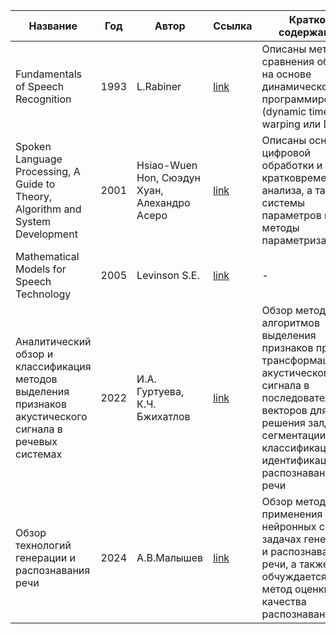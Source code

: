 | Название | Год | Автор | Ссылка | Краткое содержание |
| -------- |---- | ----- | ------ | ---- |
|Fundamentals of Speech Recognition|1993|L.Rabiner|[link](https://drive.google.com/file/d/1Nv8c9JsEeqgBu9eYKUEDa62WdLJ_21Jc/view?usp=sharing)|Описаны методы сравнения образов на основе динамического программирования (dynamic time warping или DTW)|
|Spoken Language Processing, A Guide to Theory, Algorithm and System Development|2001|Hsiao-Wuen Hon, Сюэдун Хуан, Алехандро Асеро|[link](https://drive.google.com/file/d/11DMkh7N-6CuuzwOc8byBasBcxsYLkhWI/view?usp=sharing)|Описаны основы цифровой обработки и кратковременного анализа, а также системы параметров и методы параметризации|
Mathematical Models for Speech Technology|2005|Levinson S.E.|[link](https://drive.google.com/file/d/1fwHPx1vMdjbamALlL9op_ucfiQRVQOUO/view?usp=sharing)|-|
|Аналитический обзор и классификация методов выделения признаков акустического сигнала в речевых системах|2022|И.А. Гуртуева, К.Ч. Бжихатлов|[link](https://cyberleninka.ru/article/n/analiticheskiy-obzor-i-klassifikatsiya-metodov-vydeleniya-priznakov-akusticheskogo-signala-v-rechevyh-sistemah/viewer)|Обзор методов и алгоритмов выделения признаков при трансформации акустического сигнала в последовательноть векторов для решения залдч сегментации, классификации, идентификации или распознавания речи|
|Обзор технологий генерации и распознавания речи|2024|А.В.Малышев|[link](https://cyberleninka.ru/article/n/obzor-tehnologiy-generatsii-i-raspoznavaniya-rechi/viewer)|Обзор методов применения нейронных сетей в задачах генерации и распознавания речи, а также обчуждается метод оценки качества распознавания|
